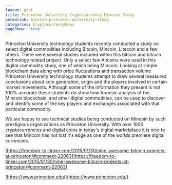 ```yaml
---
layout: post
title: Princeton University Cryptocurrency Mincoin Study
permalink: mincoin-princeton-university-study
categories: CryptocurrencyNews
pageShow: 'true'
---
```


Princeton University technology students recently conducted a study on select digital commodities including Bitcoin, Mincoin, Litecoin and a few others. There were several studies included within this bitcoin and bitcoin technology related project. Only a select few Altcoins were used in this digital commodity study, one of which being Mincoin. Looking at simple blockchain data along with price fluctuations and transaction volume Princeton University technology students attempt to draw several measured conclusions about coin generation, origin and the players involved in certain market movements. Although some of the information they present is not 100% accurate these students do show how forensic analysis of the Mincoin blockchain, and other digital commodities, can be used to discover and identify some of the key players and exchanges associated with that particular commodity.

We are happy to see technical studies being conducted on Mincoin by such prestigious organizations as Princeton University. With over 1000 cryptocurrencies and digital coins in today's digital marketplace it is nice to see that Mincoin has not lost it's edge as one of the worlds premiere digital currencies.



[https://freedom-to-tinker.com/2015/01/30/nine-awesome-bitcoin-projects-at-princeton/#comment-22063](https://freedom-to-tinker.com/2015/01/30/nine-awesome-bitcoin-projects-at-princeton/#comment-22063)

[https://www.princeton.edu/](https://www.princeton.edu/)
